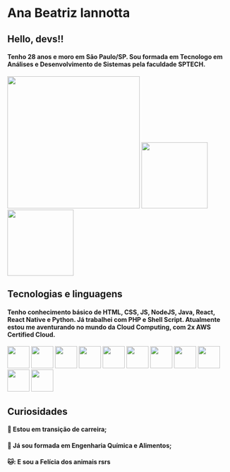 # Ana Beatriz Iannotta

## Hello, devs!!

#### Tenho 28 anos e moro em São Paulo/SP. Sou formada em Tecnologo em Análises e Desenvolvimento de Sistemas pela faculdade SPTECH.
<img src="https://i.imgur.com/CzYiNt9.png" height="300px"> <img src="https://d1.awsstatic.com/training-and-certification/certification-badges/AWS-Certified-Cloud-Practitioner_badge.634f8a21af2e0e956ed8905a72366146ba22b74c.png" height="150px"/> <img src="https://d1.awsstatic.com/training-and-certification/certification-badges/AWS-Certified-Solutions-Architect-Associate_badge.3419559c682629072f1eb968d59dea0741772c0f.png" height="150px"/>

## Tecnologias e linguagens

#### Tenho conhecimento básico de HTML, CSS, JS,  NodeJS, Java, React, React Native e Python. Já trabalhei com PHP e Shell Script. Atualmente estou me aventurando no mundo da Cloud Computing, com 2x AWS Certified Cloud.
<img src="https://cdn.jsdelivr.net/gh/devicons/devicon/icons/html5/html5-original.svg" height="50px"/>    <img src="https://cdn.jsdelivr.net/gh/devicons/devicon/icons/css3/css3-original.svg" height="50px"/>    <img src="https://cdn.jsdelivr.net/gh/devicons/devicon/icons/javascript/javascript-original.svg" height="50px"/>    <img src="https://cdn.jsdelivr.net/gh/devicons/devicon/icons/nodejs/nodejs-original.svg" height="50px"/>   <img src="https://cdn.jsdelivr.net/gh/devicons/devicon/icons/java/java-original.svg" height="50px"/>   <img src="https://cdn.jsdelivr.net/gh/devicons/devicon/icons/php/php-original.svg" height="50px"/>    <img src="https://cdn.jsdelivr.net/gh/devicons/devicon/icons/react/react-original.svg" height="50px"/>    <img src="https://cdn.jsdelivr.net/gh/devicons/devicon/icons/python/python-original.svg" height="50px"/>   <img src="https://cdn.jsdelivr.net/gh/devicons/devicon/icons/ubuntu/ubuntu-plain.svg" height="50px"/>   <img src="https://cdn.jsdelivr.net/gh/devicons/devicon/icons/mysql/mysql-original.svg" height="50px"/>   <img src="https://cdn.jsdelivr.net/gh/devicons/devicon/icons/github/github-original.svg" height="50px"/>       

## Curiosidades

#### :notebook_with_decorative_cover: Estou em transição de carreira;
#### :microscope: Já sou formada em Engenharia Química e Alimentos; 
#### 🐱: E sou a Felícia dos animais rsrs


<!-- <div>
<a href="https://github.com/anabeatriziannotta">
<img height="150em" src="https://github-readme-stats.vercel.app/api/top-langs/?username=anabeatriziannotta&layout=compact&langs_count=7&theme=dracula"/>
<img height="150em" src="https://github-readme-stats.vercel.app/api?username=anabeatriziannotta&show_icons=true&theme=dracula&include_all_commits=true&count_private=true"/>
</div> -->

